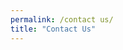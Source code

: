 ```yaml
---
permalink: /contact us/
title: "Contact Us"
---
```



<html lang="en-US">
<head>
    <meta charset="UTF-8">
    <meta name="viewport" content="width=device-width, initial-scale=1">
    <link rel="profile" href="https://gmpg.org/xfn/11">
    <title>Contact Us &#8211; Grasselli&#039;s Geomechanics Group</title>
<meta name='robots' content='max-image-preview:large' />
<link rel='dns-prefetch' href='//www.google.com' />
<link rel='dns-prefetch' href='//stats.wp.com' />
<link rel='dns-prefetch' href='//fonts.googleapis.com' />
<link rel='dns-prefetch' href='//i0.wp.com' />
<link rel="alternate" type="application/rss+xml" title="Grasselli&#039;s Geomechanics Group &raquo; Feed" href="https://geogroup.utoronto.ca/feed/" />
<link rel="alternate" type="application/rss+xml" title="Grasselli&#039;s Geomechanics Group &raquo; Comments Feed" href="https://geogroup.utoronto.ca/comments/feed/" />
<script type="text/javascript">
window._wpemojiSettings = {"baseUrl":"https:\/\/s.w.org\/images\/core\/emoji\/14.0.0\/72x72\/","ext":".png","svgUrl":"https:\/\/s.w.org\/images\/core\/emoji\/14.0.0\/svg\/","svgExt":".svg","source":{"concatemoji":"https:\/\/geogroup.utoronto.ca\/wp-includes\/js\/wp-emoji-release.min.js?ver=f81a5620b690f741ad6603034aa327ff"}};
/*! This file is auto-generated */
!function(e,a,t){var n,r,o,i=a.createElement("canvas"),p=i.getContext&&i.getContext("2d");function s(e,t){p.clearRect(0,0,i.width,i.height),p.fillText(e,0,0);e=i.toDataURL();return p.clearRect(0,0,i.width,i.height),p.fillText(t,0,0),e===i.toDataURL()}function c(e){var t=a.createElement("script");t.src=e,t.defer=t.type="text/javascript",a.getElementsByTagName("head")[0].appendChild(t)}for(o=Array("flag","emoji"),t.supports={everything:!0,everythingExceptFlag:!0},r=0;r<o.length;r++)t.supports[o[r]]=function(e){if(p&&p.fillText)switch(p.textBaseline="top",p.font="600 32px Arial",e){case"flag":return s("\ud83c\udff3\ufe0f\u200d\u26a7\ufe0f","\ud83c\udff3\ufe0f\u200b\u26a7\ufe0f")?!1:!s("\ud83c\uddfa\ud83c\uddf3","\ud83c\uddfa\u200b\ud83c\uddf3")&&!s("\ud83c\udff4\udb40\udc67\udb40\udc62\udb40\udc65\udb40\udc6e\udb40\udc67\udb40\udc7f","\ud83c\udff4\u200b\udb40\udc67\u200b\udb40\udc62\u200b\udb40\udc65\u200b\udb40\udc6e\u200b\udb40\udc67\u200b\udb40\udc7f");case"emoji":return!s("\ud83e\udef1\ud83c\udffb\u200d\ud83e\udef2\ud83c\udfff","\ud83e\udef1\ud83c\udffb\u200b\ud83e\udef2\ud83c\udfff")}return!1}(o[r]),t.supports.everything=t.supports.everything&&t.supports[o[r]],"flag"!==o[r]&&(t.supports.everythingExceptFlag=t.supports.everythingExceptFlag&&t.supports[o[r]]);t.supports.everythingExceptFlag=t.supports.everythingExceptFlag&&!t.supports.flag,t.DOMReady=!1,t.readyCallback=function(){t.DOMReady=!0},t.supports.everything||(n=function(){t.readyCallback()},a.addEventListener?(a.addEventListener("DOMContentLoaded",n,!1),e.addEventListener("load",n,!1)):(e.attachEvent("onload",n),a.attachEvent("onreadystatechange",function(){"complete"===a.readyState&&t.readyCallback()})),(e=t.source||{}).concatemoji?c(e.concatemoji):e.wpemoji&&e.twemoji&&(c(e.twemoji),c(e.wpemoji)))}(window,document,window._wpemojiSettings);
</script>
<style type="text/css">
img.wp-smiley,
img.emoji {
	display: inline !important;
	border: none !important;
	box-shadow: none !important;
	height: 1em !important;
	width: 1em !important;
	margin: 0 0.07em !important;
	vertical-align: -0.1em !important;
	background: none !important;
	padding: 0 !important;
}
</style>
	<link rel='stylesheet' id='sdm-styles-css' href='https://geogroup.utoronto.ca/wp-content/plugins/simple-download-monitor/css/sdm_wp_styles.css?ver=f81a5620b690f741ad6603034aa327ff' type='text/css' media='all' />
<link rel='stylesheet' id='premium-addons-css' href='https://geogroup.utoronto.ca/wp-content/plugins/premium-addons-for-elementor/assets/frontend/min-css/premium-addons.min.css?ver=4.9.57' type='text/css' media='all' />
<link rel='stylesheet' id='ua-plyry-css' href='https://geogroup.utoronto.ca/wp-content/plugins/media-player-addons-for-elementor/assets/css/plyr.css?ver=f81a5620b690f741ad6603034aa327ff' type='text/css' media='all' />
<link rel='stylesheet' id='ua-plyr-css-css' href='https://geogroup.utoronto.ca/wp-content/plugins/media-player-addons-for-elementor/assets/css/styler.css?ver=f81a5620b690f741ad6603034aa327ff' type='text/css' media='all' />
<link rel='stylesheet' id='wp-block-library-css' href='https://geogroup.utoronto.ca/wp-includes/css/dist/block-library/style.min.css?ver=f81a5620b690f741ad6603034aa327ff' type='text/css' media='all' />
<style id='wp-block-library-inline-css' type='text/css'>
.has-text-align-justify{text-align:justify;}
</style>
<style id='safe-svg-svg-icon-style-inline-css' type='text/css'>
.safe-svg-cover .safe-svg-inside{display:inline-block;max-width:100%}.safe-svg-cover svg{height:100%;max-height:100%;max-width:100%;width:100%}

</style>
<link rel='stylesheet' id='jetpack-videopress-video-block-view-css' href='https://geogroup.utoronto.ca/wp-content/plugins/jetpack/jetpack_vendor/automattic/jetpack-videopress/build/block-editor/blocks/video/view.css?minify=false&#038;ver=34ae973733627b74a14e' type='text/css' media='all' />
<link rel='stylesheet' id='mediaelement-css' href='https://geogroup.utoronto.ca/wp-includes/js/mediaelement/mediaelementplayer-legacy.min.css?ver=4.2.17' type='text/css' media='all' />
<link rel='stylesheet' id='wp-mediaelement-css' href='https://geogroup.utoronto.ca/wp-includes/js/mediaelement/wp-mediaelement.min.css?ver=f81a5620b690f741ad6603034aa327ff' type='text/css' media='all' />
<link rel='stylesheet' id='classic-theme-styles-css' href='https://geogroup.utoronto.ca/wp-includes/css/classic-themes.min.css?ver=f81a5620b690f741ad6603034aa327ff' type='text/css' media='all' />
<style id='global-styles-inline-css' type='text/css'>
body{--wp--preset--color--black: #000000;--wp--preset--color--cyan-bluish-gray: #abb8c3;--wp--preset--color--white: #ffffff;--wp--preset--color--pale-pink: #f78da7;--wp--preset--color--vivid-red: #cf2e2e;--wp--preset--color--luminous-vivid-orange: #ff6900;--wp--preset--color--luminous-vivid-amber: #fcb900;--wp--preset--color--light-green-cyan: #7bdcb5;--wp--preset--color--vivid-green-cyan: #00d084;--wp--preset--color--pale-cyan-blue: #8ed1fc;--wp--preset--color--vivid-cyan-blue: #0693e3;--wp--preset--color--vivid-purple: #9b51e0;--wp--preset--gradient--vivid-cyan-blue-to-vivid-purple: linear-gradient(135deg,rgba(6,147,227,1) 0%,rgb(155,81,224) 100%);--wp--preset--gradient--light-green-cyan-to-vivid-green-cyan: linear-gradient(135deg,rgb(122,220,180) 0%,rgb(0,208,130) 100%);--wp--preset--gradient--luminous-vivid-amber-to-luminous-vivid-orange: linear-gradient(135deg,rgba(252,185,0,1) 0%,rgba(255,105,0,1) 100%);--wp--preset--gradient--luminous-vivid-orange-to-vivid-red: linear-gradient(135deg,rgba(255,105,0,1) 0%,rgb(207,46,46) 100%);--wp--preset--gradient--very-light-gray-to-cyan-bluish-gray: linear-gradient(135deg,rgb(238,238,238) 0%,rgb(169,184,195) 100%);--wp--preset--gradient--cool-to-warm-spectrum: linear-gradient(135deg,rgb(74,234,220) 0%,rgb(151,120,209) 20%,rgb(207,42,186) 40%,rgb(238,44,130) 60%,rgb(251,105,98) 80%,rgb(254,248,76) 100%);--wp--preset--gradient--blush-light-purple: linear-gradient(135deg,rgb(255,206,236) 0%,rgb(152,150,240) 100%);--wp--preset--gradient--blush-bordeaux: linear-gradient(135deg,rgb(254,205,165) 0%,rgb(254,45,45) 50%,rgb(107,0,62) 100%);--wp--preset--gradient--luminous-dusk: linear-gradient(135deg,rgb(255,203,112) 0%,rgb(199,81,192) 50%,rgb(65,88,208) 100%);--wp--preset--gradient--pale-ocean: linear-gradient(135deg,rgb(255,245,203) 0%,rgb(182,227,212) 50%,rgb(51,167,181) 100%);--wp--preset--gradient--electric-grass: linear-gradient(135deg,rgb(202,248,128) 0%,rgb(113,206,126) 100%);--wp--preset--gradient--midnight: linear-gradient(135deg,rgb(2,3,129) 0%,rgb(40,116,252) 100%);--wp--preset--duotone--dark-grayscale: url('#wp-duotone-dark-grayscale');--wp--preset--duotone--grayscale: url('#wp-duotone-grayscale');--wp--preset--duotone--purple-yellow: url('#wp-duotone-purple-yellow');--wp--preset--duotone--blue-red: url('#wp-duotone-blue-red');--wp--preset--duotone--midnight: url('#wp-duotone-midnight');--wp--preset--duotone--magenta-yellow: url('#wp-duotone-magenta-yellow');--wp--preset--duotone--purple-green: url('#wp-duotone-purple-green');--wp--preset--duotone--blue-orange: url('#wp-duotone-blue-orange');--wp--preset--font-size--small: 13px;--wp--preset--font-size--medium: 20px;--wp--preset--font-size--large: 36px;--wp--preset--font-size--x-large: 42px;--wp--preset--spacing--20: 0.44rem;--wp--preset--spacing--30: 0.67rem;--wp--preset--spacing--40: 1rem;--wp--preset--spacing--50: 1.5rem;--wp--preset--spacing--60: 2.25rem;--wp--preset--spacing--70: 3.38rem;--wp--preset--spacing--80: 5.06rem;--wp--preset--shadow--natural: 6px 6px 9px rgba(0, 0, 0, 0.2);--wp--preset--shadow--deep: 12px 12px 50px rgba(0, 0, 0, 0.4);--wp--preset--shadow--sharp: 6px 6px 0px rgba(0, 0, 0, 0.2);--wp--preset--shadow--outlined: 6px 6px 0px -3px rgba(255, 255, 255, 1), 6px 6px rgba(0, 0, 0, 1);--wp--preset--shadow--crisp: 6px 6px 0px rgba(0, 0, 0, 1);}:where(.is-layout-flex){gap: 0.5em;}body .is-layout-flow > .alignleft{float: left;margin-inline-start: 0;margin-inline-end: 2em;}body .is-layout-flow > .alignright{float: right;margin-inline-start: 2em;margin-inline-end: 0;}body .is-layout-flow > .aligncenter{margin-left: auto !important;margin-right: auto !important;}body .is-layout-constrained > .alignleft{float: left;margin-inline-start: 0;margin-inline-end: 2em;}body .is-layout-constrained > .alignright{float: right;margin-inline-start: 2em;margin-inline-end: 0;}body .is-layout-constrained > .aligncenter{margin-left: auto !important;margin-right: auto !important;}body .is-layout-constrained > :where(:not(.alignleft):not(.alignright):not(.alignfull)){max-width: var(--wp--style--global--content-size);margin-left: auto !important;margin-right: auto !important;}body .is-layout-constrained > .alignwide{max-width: var(--wp--style--global--wide-size);}body .is-layout-flex{display: flex;}body .is-layout-flex{flex-wrap: wrap;align-items: center;}body .is-layout-flex > *{margin: 0;}:where(.wp-block-columns.is-layout-flex){gap: 2em;}.has-black-color{color: var(--wp--preset--color--black) !important;}.has-cyan-bluish-gray-color{color: var(--wp--preset--color--cyan-bluish-gray) !important;}.has-white-color{color: var(--wp--preset--color--white) !important;}.has-pale-pink-color{color: var(--wp--preset--color--pale-pink) !important;}.has-vivid-red-color{color: var(--wp--preset--color--vivid-red) !important;}.has-luminous-vivid-orange-color{color: var(--wp--preset--color--luminous-vivid-orange) !important;}.has-luminous-vivid-amber-color{color: var(--wp--preset--color--luminous-vivid-amber) !important;}.has-light-green-cyan-color{color: var(--wp--preset--color--light-green-cyan) !important;}.has-vivid-green-cyan-color{color: var(--wp--preset--color--vivid-green-cyan) !important;}.has-pale-cyan-blue-color{color: var(--wp--preset--color--pale-cyan-blue) !important;}.has-vivid-cyan-blue-color{color: var(--wp--preset--color--vivid-cyan-blue) !important;}.has-vivid-purple-color{color: var(--wp--preset--color--vivid-purple) !important;}.has-black-background-color{background-color: var(--wp--preset--color--black) !important;}.has-cyan-bluish-gray-background-color{background-color: var(--wp--preset--color--cyan-bluish-gray) !important;}.has-white-background-color{background-color: var(--wp--preset--color--white) !important;}.has-pale-pink-background-color{background-color: var(--wp--preset--color--pale-pink) !important;}.has-vivid-red-background-color{background-color: var(--wp--preset--color--vivid-red) !important;}.has-luminous-vivid-orange-background-color{background-color: var(--wp--preset--color--luminous-vivid-orange) !important;}.has-luminous-vivid-amber-background-color{background-color: var(--wp--preset--color--luminous-vivid-amber) !important;}.has-light-green-cyan-background-color{background-color: var(--wp--preset--color--light-green-cyan) !important;}.has-vivid-green-cyan-background-color{background-color: var(--wp--preset--color--vivid-green-cyan) !important;}.has-pale-cyan-blue-background-color{background-color: var(--wp--preset--color--pale-cyan-blue) !important;}.has-vivid-cyan-blue-background-color{background-color: var(--wp--preset--color--vivid-cyan-blue) !important;}.has-vivid-purple-background-color{background-color: var(--wp--preset--color--vivid-purple) !important;}.has-black-border-color{border-color: var(--wp--preset--color--black) !important;}.has-cyan-bluish-gray-border-color{border-color: var(--wp--preset--color--cyan-bluish-gray) !important;}.has-white-border-color{border-color: var(--wp--preset--color--white) !important;}.has-pale-pink-border-color{border-color: var(--wp--preset--color--pale-pink) !important;}.has-vivid-red-border-color{border-color: var(--wp--preset--color--vivid-red) !important;}.has-luminous-vivid-orange-border-color{border-color: var(--wp--preset--color--luminous-vivid-orange) !important;}.has-luminous-vivid-amber-border-color{border-color: var(--wp--preset--color--luminous-vivid-amber) !important;}.has-light-green-cyan-border-color{border-color: var(--wp--preset--color--light-green-cyan) !important;}.has-vivid-green-cyan-border-color{border-color: var(--wp--preset--color--vivid-green-cyan) !important;}.has-pale-cyan-blue-border-color{border-color: var(--wp--preset--color--pale-cyan-blue) !important;}.has-vivid-cyan-blue-border-color{border-color: var(--wp--preset--color--vivid-cyan-blue) !important;}.has-vivid-purple-border-color{border-color: var(--wp--preset--color--vivid-purple) !important;}.has-vivid-cyan-blue-to-vivid-purple-gradient-background{background: var(--wp--preset--gradient--vivid-cyan-blue-to-vivid-purple) !important;}.has-light-green-cyan-to-vivid-green-cyan-gradient-background{background: var(--wp--preset--gradient--light-green-cyan-to-vivid-green-cyan) !important;}.has-luminous-vivid-amber-to-luminous-vivid-orange-gradient-background{background: var(--wp--preset--gradient--luminous-vivid-amber-to-luminous-vivid-orange) !important;}.has-luminous-vivid-orange-to-vivid-red-gradient-background{background: var(--wp--preset--gradient--luminous-vivid-orange-to-vivid-red) !important;}.has-very-light-gray-to-cyan-bluish-gray-gradient-background{background: var(--wp--preset--gradient--very-light-gray-to-cyan-bluish-gray) !important;}.has-cool-to-warm-spectrum-gradient-background{background: var(--wp--preset--gradient--cool-to-warm-spectrum) !important;}.has-blush-light-purple-gradient-background{background: var(--wp--preset--gradient--blush-light-purple) !important;}.has-blush-bordeaux-gradient-background{background: var(--wp--preset--gradient--blush-bordeaux) !important;}.has-luminous-dusk-gradient-background{background: var(--wp--preset--gradient--luminous-dusk) !important;}.has-pale-ocean-gradient-background{background: var(--wp--preset--gradient--pale-ocean) !important;}.has-electric-grass-gradient-background{background: var(--wp--preset--gradient--electric-grass) !important;}.has-midnight-gradient-background{background: var(--wp--preset--gradient--midnight) !important;}.has-small-font-size{font-size: var(--wp--preset--font-size--small) !important;}.has-medium-font-size{font-size: var(--wp--preset--font-size--medium) !important;}.has-large-font-size{font-size: var(--wp--preset--font-size--large) !important;}.has-x-large-font-size{font-size: var(--wp--preset--font-size--x-large) !important;}
.wp-block-navigation a:where(:not(.wp-element-button)){color: inherit;}
:where(.wp-block-columns.is-layout-flex){gap: 2em;}
.wp-block-pullquote{font-size: 1.5em;line-height: 1.6;}
</style>
<link rel='stylesheet' id='eae-css-css' href='https://geogroup.utoronto.ca/wp-content/plugins/addon-elements-for-elementor-page-builder/assets/css/eae.min.css?ver=1.12.3' type='text/css' media='all' />
<link rel='stylesheet' id='font-awesome-4-shim-css' href='https://geogroup.utoronto.ca/wp-content/plugins/elementor/assets/lib/font-awesome/css/v4-shims.min.css?ver=1.0' type='text/css' media='all' />
<link rel='stylesheet' id='font-awesome-5-all-css' href='https://geogroup.utoronto.ca/wp-content/plugins/elementor/assets/lib/font-awesome/css/all.min.css?ver=4.9.57' type='text/css' media='all' />
<link rel='stylesheet' id='vegas-css-css' href='https://geogroup.utoronto.ca/wp-content/plugins/addon-elements-for-elementor-page-builder/assets/lib/vegas/vegas.min.css?ver=2.4.0' type='text/css' media='all' />
<link rel='stylesheet' id='hfe-style-css' href='https://geogroup.utoronto.ca/wp-content/plugins/header-footer-elementor/assets/css/header-footer-elementor.css?ver=1.6.14' type='text/css' media='all' />
<link rel='stylesheet' id='elementor-frontend-legacy-css' href='https://geogroup.utoronto.ca/wp-content/plugins/elementor/assets/css/frontend-legacy.min.css?ver=3.14.0' type='text/css' media='all' />
<link rel='stylesheet' id='elementor-frontend-css' href='https://geogroup.utoronto.ca/wp-content/plugins/elementor/assets/css/frontend.min.css?ver=3.14.0' type='text/css' media='all' />
<link rel='stylesheet' id='eael-general-css' href='https://geogroup.utoronto.ca/wp-content/plugins/essential-addons-for-elementor-lite/assets/front-end/css/view/general.min.css?ver=5.8.0' type='text/css' media='all' />
<link rel='stylesheet' id='eael-76-css' href='https://geogroup.utoronto.ca/wp-content/uploads/essential-addons-elementor/eael-76.css?ver=1588677786' type='text/css' media='all' />
<link rel='stylesheet' id='elementor-icons-css' href='https://geogroup.utoronto.ca/wp-content/plugins/elementor/assets/lib/eicons/css/elementor-icons.min.css?ver=5.20.0' type='text/css' media='all' />
<link rel='stylesheet' id='swiper-css' href='https://geogroup.utoronto.ca/wp-content/plugins/elementor/assets/lib/swiper/css/swiper.min.css?ver=5.3.6' type='text/css' media='all' />
<link rel='stylesheet' id='elementor-post-15-css' href='https://geogroup.utoronto.ca/wp-content/uploads/elementor/css/post-15.css?ver=1674190487' type='text/css' media='all' />
<link rel='stylesheet' id='jet-sticky-frontend-css' href='https://geogroup.utoronto.ca/wp-content/plugins/jetsticky-for-elementor/assets/css/jet-sticky-frontend.css?ver=1.0.3' type='text/css' media='all' />
<link rel='stylesheet' id='elementor-global-css' href='https://geogroup.utoronto.ca/wp-content/uploads/elementor/css/global.css?ver=1674190488' type='text/css' media='all' />
<link rel='stylesheet' id='elementor-post-76-css' href='https://geogroup.utoronto.ca/wp-content/uploads/elementor/css/post-76.css?ver=1674208800' type='text/css' media='all' />
<link rel='stylesheet' id='fluentform-elementor-widget-css' href='https://geogroup.utoronto.ca/wp-content/plugins/fluentform/assets/css/fluent-forms-elementor-widget.css?ver=5.0.0' type='text/css' media='all' />
<link rel='stylesheet' id='hfe-widgets-style-css' href='https://geogroup.utoronto.ca/wp-content/plugins/header-footer-elementor/inc/widgets-css/frontend.css?ver=1.6.14' type='text/css' media='all' />
<link rel='stylesheet' id='elementor-post-125-css' href='https://geogroup.utoronto.ca/wp-content/uploads/elementor/css/post-125.css?ver=1675736009' type='text/css' media='all' />
<link rel='stylesheet' id='htbbootstrap-css' href='https://geogroup.utoronto.ca/wp-content/plugins/ht-mega-for-elementor/assets/css/htbbootstrap.css?ver=2.2.0' type='text/css' media='all' />
<link rel='stylesheet' id='font-awesome-css' href='https://geogroup.utoronto.ca/wp-content/plugins/elementor/assets/lib/font-awesome/css/font-awesome.min.css?ver=4.7.0' type='text/css' media='all' />
<link rel='stylesheet' id='htmega-animation-css' href='https://geogroup.utoronto.ca/wp-content/plugins/ht-mega-for-elementor/assets/css/animation.css?ver=2.2.0' type='text/css' media='all' />
<link rel='stylesheet' id='htmega-keyframes-css' href='https://geogroup.utoronto.ca/wp-content/plugins/ht-mega-for-elementor/assets/css/htmega-keyframes.css?ver=2.2.0' type='text/css' media='all' />
<link rel='stylesheet' id='widget-for-eventbrite-api-css' href='https://geogroup.utoronto.ca/wp-content/plugins/widget-for-eventbrite-api/frontend/css/frontend.css?ver=5.2.3' type='text/css' media='all' />
<link rel='stylesheet' id='sciencexlite-fonts-css' href='https://fonts.googleapis.com/css?family=Mina%3A400%2C700%7CSlabo+27px%3A400&#038;subset=latin%2Clatin-ext' type='text/css' media='all' />
<link rel='stylesheet' id='bootstrap-css' href='https://geogroup.utoronto.ca/wp-content/themes/science-lite-CHILD2-TEST/assets/css/bootstrap.min.css?ver=3.3.2' type='text/css' media='all' />
<link rel='stylesheet' id='ionicons-min-css' href='https://geogroup.utoronto.ca/wp-content/themes/science-lite-CHILD2-TEST/assets/css/ionicons.min.css?ver=2.0.0' type='text/css' media='all' />
<link rel='stylesheet' id='animate-min-css' href='https://geogroup.utoronto.ca/wp-content/themes/science-lite-CHILD2-TEST/assets/css/animate.min.css?ver=1.0.0' type='text/css' media='all' />
<link rel='stylesheet' id='bootstrap-dropdownhover-min-css' href='https://geogroup.utoronto.ca/wp-content/themes/science-lite-CHILD2-TEST/assets/css/bootstrap-dropdownhover.min.css?ver=1.0.0' type='text/css' media='all' />
<link rel='stylesheet' id='sciencexlite-main-css' href='https://geogroup.utoronto.ca/wp-content/themes/science-lite-CHILD2-TEST/assets/css/main.css?ver=1.0.2' type='text/css' media='all' />
<link rel='stylesheet' id='sciencexlite-style-css' href='https://geogroup.utoronto.ca/wp-content/themes/science-lite-CHILD2-TEST/style.css?ver=1.0.7' type='text/css' media='all' />
<style id='sciencexlite-style-inline-css' type='text/css'>
.logo img{ width:253px }.logo img{ height:75px }.sabbi-site-head h1.sciencex-logo, .sabbi-site-head h1.sciencex-logo a { color:#f18521 }.sabbi-site-head h3.site-description { display: none; }
.byline, .comments-link { clip: rect(1px, 1px, 1px, 1px); height: 1px; position: absolute; overflow: hidden; width: 1px; }
</style>
<link rel='stylesheet' id='google-fonts-1-css' href='https://fonts.googleapis.com/css?family=Mina%3A100%2C100italic%2C200%2C200italic%2C300%2C300italic%2C400%2C400italic%2C500%2C500italic%2C600%2C600italic%2C700%2C700italic%2C800%2C800italic%2C900%2C900italic&#038;display=auto&#038;ver=f81a5620b690f741ad6603034aa327ff' type='text/css' media='all' />
<link rel='stylesheet' id='elementor-icons-shared-0-css' href='https://geogroup.utoronto.ca/wp-content/plugins/elementor/assets/lib/font-awesome/css/fontawesome.min.css?ver=5.15.3' type='text/css' media='all' />
<link rel='stylesheet' id='elementor-icons-fa-brands-css' href='https://geogroup.utoronto.ca/wp-content/plugins/elementor/assets/lib/font-awesome/css/brands.min.css?ver=5.15.3' type='text/css' media='all' />
<link rel='stylesheet' id='elementor-icons-fa-solid-css' href='https://geogroup.utoronto.ca/wp-content/plugins/elementor/assets/lib/font-awesome/css/solid.min.css?ver=5.15.3' type='text/css' media='all' />
<link rel='stylesheet' id='elementor-icons-fa-regular-css' href='https://geogroup.utoronto.ca/wp-content/plugins/elementor/assets/lib/font-awesome/css/regular.min.css?ver=5.15.3' type='text/css' media='all' />
<link rel='stylesheet' id='jetpack_css-css' href='https://geogroup.utoronto.ca/wp-content/plugins/jetpack/css/jetpack.css?ver=12.2.1' type='text/css' media='all' />
<link rel='stylesheet' id='zotpress.shortcode.min.css-css' href='https://geogroup.utoronto.ca/wp-content/plugins/zotpress/css/zotpress.shortcode.min.css?ver=f81a5620b690f741ad6603034aa327ff' type='text/css' media='all' />
<link rel="preconnect" href="https://fonts.gstatic.com/" crossorigin><!--n2css--><script type='text/javascript' src='https://geogroup.utoronto.ca/wp-includes/js/jquery/jquery.min.js?ver=3.6.4' id='jquery-core-js'></script>
<script type='text/javascript' src='https://geogroup.utoronto.ca/wp-includes/js/jquery/jquery-migrate.min.js?ver=3.4.0' id='jquery-migrate-js'></script>
<script type='text/javascript' id='sdm-scripts-js-extra'>
/* <![CDATA[ */
var sdm_ajax_script = {"ajaxurl":"https:\/\/geogroup.utoronto.ca\/wp-admin\/admin-ajax.php"};
/* ]]> */
</script>
<script type='text/javascript' src='https://geogroup.utoronto.ca/wp-content/plugins/simple-download-monitor/js/sdm_wp_scripts.js?ver=f81a5620b690f741ad6603034aa327ff' id='sdm-scripts-js'></script>
<script type='text/javascript' id='sdm-recaptcha-scripts-js-js-extra'>
/* <![CDATA[ */
var sdm_recaptcha_opt = {"site_key":"6LfkPekUAAAAAIx12y2BG2XaIABcR4cF48n8XZ5n"};
/* ]]> */
</script>
<script type='text/javascript' src='https://geogroup.utoronto.ca/wp-content/plugins/simple-download-monitor/js/sdm_g_recaptcha.js?ver=1' id='sdm-recaptcha-scripts-js-js'></script>
<script type='text/javascript' src='//www.google.com/recaptcha/api.js?hl=en_US&#038;onload=sdm_reCaptcha&#038;render=explicit&#038;ver=f81a5620b690f741ad6603034aa327ff' id='sdm-recaptcha-scripts-lib-js'></script>
<script type='text/javascript' src='https://geogroup.utoronto.ca/wp-content/plugins/widget-for-eventbrite-api/frontend/js/frontend.js?ver=5.2.3' id='widget-for-eventbrite-api-js'></script>
<link rel="https://api.w.org/" href="https://geogroup.utoronto.ca/wp-json/" /><link rel="alternate" type="application/json" href="https://geogroup.utoronto.ca/wp-json/wp/v2/pages/76" /><link rel="EditURI" type="application/rsd+xml" title="RSD" href="https://geogroup.utoronto.ca/xmlrpc.php?rsd" />
<link rel="wlwmanifest" type="application/wlwmanifest+xml" href="https://geogroup.utoronto.ca/wp-includes/wlwmanifest.xml" />

<link rel="canonical" href="https://geogroup.utoronto.ca/contact-us/" />
<link rel='shortlink' href='https://geogroup.utoronto.ca/?p=76' />
<link rel="alternate" type="application/json+oembed" href="https://geogroup.utoronto.ca/wp-json/oembed/1.0/embed?url=https%3A%2F%2Fgeogroup.utoronto.ca%2Fcontact-us%2F" />
<link rel="alternate" type="text/xml+oembed" href="https://geogroup.utoronto.ca/wp-json/oembed/1.0/embed?url=https%3A%2F%2Fgeogroup.utoronto.ca%2Fcontact-us%2F&#038;format=xml" />
	<style>img#wpstats{display:none}</style>
		<meta name="generator" content="Elementor 3.14.0; features: a11y_improvements, additional_custom_breakpoints; settings: css_print_method-external, google_font-enabled, font_display-auto">
<link rel="icon" href="https://i0.wp.com/geogroup.utoronto.ca/wp-content/uploads/cropped-GG_Logo_1024x1024.png?fit=32%2C32&#038;ssl=1" sizes="32x32" />
<link rel="icon" href="https://i0.wp.com/geogroup.utoronto.ca/wp-content/uploads/cropped-GG_Logo_1024x1024.png?fit=192%2C192&#038;ssl=1" sizes="192x192" />
<link rel="apple-touch-icon" href="https://i0.wp.com/geogroup.utoronto.ca/wp-content/uploads/cropped-GG_Logo_1024x1024.png?fit=180%2C180&#038;ssl=1" />
<meta name="msapplication-TileImage" content="https://i0.wp.com/geogroup.utoronto.ca/wp-content/uploads/cropped-GG_Logo_1024x1024.png?fit=270%2C270&#038;ssl=1" />
		<style type="text/css" id="wp-custom-css">
			.htmega-newsticker-style-7 {
    border: 1px solid #ffffff00;
    overflow: hidden;
}		</style>
		<style id="wpforms-css-vars-root">
				:root {
					--wpforms-field-border-radius: 3px;
--wpforms-field-background-color: #ffffff;
--wpforms-field-border-color: rgba( 0, 0, 0, 0.25 );
--wpforms-field-text-color: rgba( 0, 0, 0, 0.7 );
--wpforms-label-color: rgba( 0, 0, 0, 0.85 );
--wpforms-label-sublabel-color: rgba( 0, 0, 0, 0.55 );
--wpforms-label-error-color: #d63637;
--wpforms-button-border-radius: 3px;
--wpforms-button-background-color: #066aab;
--wpforms-button-text-color: #ffffff;
--wpforms-field-size-input-height: 43px;
--wpforms-field-size-input-spacing: 15px;
--wpforms-field-size-font-size: 16px;
--wpforms-field-size-line-height: 19px;
--wpforms-field-size-padding-h: 14px;
--wpforms-field-size-checkbox-size: 16px;
--wpforms-field-size-sublabel-spacing: 5px;
--wpforms-field-size-icon-size: 1;
--wpforms-label-size-font-size: 16px;
--wpforms-label-size-line-height: 19px;
--wpforms-label-size-sublabel-font-size: 14px;
--wpforms-label-size-sublabel-line-height: 17px;
--wpforms-button-size-font-size: 17px;
--wpforms-button-size-height: 41px;
--wpforms-button-size-padding-h: 15px;
--wpforms-button-size-margin-top: 10px;

				}
			</style></head>

<body data-rsssl=1 class="page-template-default page page-id-76 wp-custom-logo ehf-footer ehf-template-science-lite-CHILD2-TEST ehf-stylesheet-science-lite-CHILD2-TEST author-hidden comment-hidden elementor-default elementor-kit-15 elementor-page elementor-page-76">

<svg xmlns="http://www.w3.org/2000/svg" viewBox="0 0 0 0" width="0" height="0" focusable="false" role="none" style="visibility: hidden; position: absolute; left: -9999px; overflow: hidden;" ><defs><filter id="wp-duotone-dark-grayscale"><feColorMatrix color-interpolation-filters="sRGB" type="matrix" values=" .299 .587 .114 0 0 .299 .587 .114 0 0 .299 .587 .114 0 0 .299 .587 .114 0 0 " /><feComponentTransfer color-interpolation-filters="sRGB" ><feFuncR type="table" tableValues="0 0.49803921568627" /><feFuncG type="table" tableValues="0 0.49803921568627" /><feFuncB type="table" tableValues="0 0.49803921568627" /><feFuncA type="table" tableValues="1 1" /></feComponentTransfer><feComposite in2="SourceGraphic" operator="in" /></filter></defs></svg><svg xmlns="http://www.w3.org/2000/svg" viewBox="0 0 0 0" width="0" height="0" focusable="false" role="none" style="visibility: hidden; position: absolute; left: -9999px; overflow: hidden;" ><defs><filter id="wp-duotone-grayscale"><feColorMatrix color-interpolation-filters="sRGB" type="matrix" values=" .299 .587 .114 0 0 .299 .587 .114 0 0 .299 .587 .114 0 0 .299 .587 .114 0 0 " /><feComponentTransfer color-interpolation-filters="sRGB" ><feFuncR type="table" tableValues="0 1" /><feFuncG type="table" tableValues="0 1" /><feFuncB type="table" tableValues="0 1" /><feFuncA type="table" tableValues="1 1" /></feComponentTransfer><feComposite in2="SourceGraphic" operator="in" /></filter></defs></svg><svg xmlns="http://www.w3.org/2000/svg" viewBox="0 0 0 0" width="0" height="0" focusable="false" role="none" style="visibility: hidden; position: absolute; left: -9999px; overflow: hidden;" ><defs><filter id="wp-duotone-purple-yellow"><feColorMatrix color-interpolation-filters="sRGB" type="matrix" values=" .299 .587 .114 0 0 .299 .587 .114 0 0 .299 .587 .114 0 0 .299 .587 .114 0 0 " /><feComponentTransfer color-interpolation-filters="sRGB" ><feFuncR type="table" tableValues="0.54901960784314 0.98823529411765" /><feFuncG type="table" tableValues="0 1" /><feFuncB type="table" tableValues="0.71764705882353 0.25490196078431" /><feFuncA type="table" tableValues="1 1" /></feComponentTransfer><feComposite in2="SourceGraphic" operator="in" /></filter></defs></svg><svg xmlns="http://www.w3.org/2000/svg" viewBox="0 0 0 0" width="0" height="0" focusable="false" role="none" style="visibility: hidden; position: absolute; left: -9999px; overflow: hidden;" ><defs><filter id="wp-duotone-blue-red"><feColorMatrix color-interpolation-filters="sRGB" type="matrix" values=" .299 .587 .114 0 0 .299 .587 .114 0 0 .299 .587 .114 0 0 .299 .587 .114 0 0 " /><feComponentTransfer color-interpolation-filters="sRGB" ><feFuncR type="table" tableValues="0 1" /><feFuncG type="table" tableValues="0 0.27843137254902" /><feFuncB type="table" tableValues="0.5921568627451 0.27843137254902" /><feFuncA type="table" tableValues="1 1" /></feComponentTransfer><feComposite in2="SourceGraphic" operator="in" /></filter></defs></svg><svg xmlns="http://www.w3.org/2000/svg" viewBox="0 0 0 0" width="0" height="0" focusable="false" role="none" style="visibility: hidden; position: absolute; left: -9999px; overflow: hidden;" ><defs><filter id="wp-duotone-midnight"><feColorMatrix color-interpolation-filters="sRGB" type="matrix" values=" .299 .587 .114 0 0 .299 .587 .114 0 0 .299 .587 .114 0 0 .299 .587 .114 0 0 " /><feComponentTransfer color-interpolation-filters="sRGB" ><feFuncR type="table" tableValues="0 0" /><feFuncG type="table" tableValues="0 0.64705882352941" /><feFuncB type="table" tableValues="0 1" /><feFuncA type="table" tableValues="1 1" /></feComponentTransfer><feComposite in2="SourceGraphic" operator="in" /></filter></defs></svg><svg xmlns="http://www.w3.org/2000/svg" viewBox="0 0 0 0" width="0" height="0" focusable="false" role="none" style="visibility: hidden; position: absolute; left: -9999px; overflow: hidden;" ><defs><filter id="wp-duotone-magenta-yellow"><feColorMatrix color-interpolation-filters="sRGB" type="matrix" values=" .299 .587 .114 0 0 .299 .587 .114 0 0 .299 .587 .114 0 0 .299 .587 .114 0 0 " /><feComponentTransfer color-interpolation-filters="sRGB" ><feFuncR type="table" tableValues="0.78039215686275 1" /><feFuncG type="table" tableValues="0 0.94901960784314" /><feFuncB type="table" tableValues="0.35294117647059 0.47058823529412" /><feFuncA type="table" tableValues="1 1" /></feComponentTransfer><feComposite in2="SourceGraphic" operator="in" /></filter></defs></svg><svg xmlns="http://www.w3.org/2000/svg" viewBox="0 0 0 0" width="0" height="0" focusable="false" role="none" style="visibility: hidden; position: absolute; left: -9999px; overflow: hidden;" ><defs><filter id="wp-duotone-purple-green"><feColorMatrix color-interpolation-filters="sRGB" type="matrix" values=" .299 .587 .114 0 0 .299 .587 .114 0 0 .299 .587 .114 0 0 .299 .587 .114 0 0 " /><feComponentTransfer color-interpolation-filters="sRGB" ><feFuncR type="table" tableValues="0.65098039215686 0.40392156862745" /><feFuncG type="table" tableValues="0 1" /><feFuncB type="table" tableValues="0.44705882352941 0.4" /><feFuncA type="table" tableValues="1 1" /></feComponentTransfer><feComposite in2="SourceGraphic" operator="in" /></filter></defs></svg><svg xmlns="http://www.w3.org/2000/svg" viewBox="0 0 0 0" width="0" height="0" focusable="false" role="none" style="visibility: hidden; position: absolute; left: -9999px; overflow: hidden;" ><defs><filter id="wp-duotone-blue-orange"><feColorMatrix color-interpolation-filters="sRGB" type="matrix" values=" .299 .587 .114 0 0 .299 .587 .114 0 0 .299 .587 .114 0 0 .299 .587 .114 0 0 " /><feComponentTransfer color-interpolation-filters="sRGB" ><feFuncR type="table" tableValues="0.098039215686275 1" /><feFuncG type="table" tableValues="0 0.66274509803922" /><feFuncB type="table" tableValues="0.84705882352941 0.41960784313725" /><feFuncA type="table" tableValues="1 1" /></feComponentTransfer><feComposite in2="SourceGraphic" operator="in" /></filter></defs></svg>
<!-- start preloader -->
<!-- / end preloader -->

<!-- delete header and nav  修改  -->


    
	<div class="sciencexlite-content-area">
		<div class="container">
			<div class="row">
			    <div class="col-md-12">
					
<article id="post-76" class="post-76 page type-page status-publish hentry">

	<div class="entry-content">
				<div data-elementor-type="wp-page" data-elementor-id="76" class="elementor elementor-76">
						<div class="elementor-inner">
				<div class="elementor-section-wrap">
									<section class="has_eae_slider elementor-section elementor-top-section elementor-element elementor-element-c93a613 elementor-section-boxed elementor-section-height-default elementor-section-height-default" data-id="c93a613" data-element_type="section">
						<div class="elementor-container elementor-column-gap-default">
							<div class="elementor-row">
					<div class="has_eae_slider elementor-column elementor-col-50 elementor-top-column elementor-element elementor-element-00e7d13" data-id="00e7d13" data-element_type="column">
			<div class="elementor-column-wrap elementor-element-populated">
							<div class="elementor-widget-wrap">
						<div class="elementor-element elementor-element-9fcd4ca elementor-widget elementor-widget-google_maps" data-id="9fcd4ca" data-element_type="widget" data-widget_type="google_maps.default">
				<div class="elementor-widget-container">
					<div class="elementor-custom-embed">
			<iframe loading="lazy"
					src="https://maps.google.com/maps?q=Galbraith%20Building&#038;t=m&#038;z=15&#038;output=embed&#038;iwloc=near"
					title="Galbraith Building"
					aria-label="Galbraith Building"
			></iframe>
		</div>
				</div>
				</div>
						</div>
					</div>
		</div>
				<div class="has_eae_slider elementor-column elementor-col-50 elementor-top-column elementor-element elementor-element-c50850b" data-id="c50850b" data-element_type="column">
			<div class="elementor-column-wrap elementor-element-populated">
							<div class="elementor-widget-wrap">
						<div class="elementor-element elementor-element-d902b75 elementor-widget elementor-widget-text-editor" data-id="d902b75" data-element_type="widget" data-widget_type="text-editor.default">
				<div class="elementor-widget-container">
								<div class="elementor-text-editor elementor-clearfix">
				<h4>University of Toronto (St. George Campus)<br />Department of Civil &amp; Mineral Engineering</h4><p><b>Dr Lei Sun<br />Galbraith Building<br />35 St. George Street<br />Toronto, ON<br />M5S 1A4</b></p><p><b>Email: </b><a style="font-weight: bold;" href="mailto:leo.sun@mail.utoronto.ca">leo.sun@mail.utoronto.ca</a><br /><span style="font-weight: bold; font-size: 1.156rem;">Phone: </span><a style="font-weight: bold;<br /></span><span style="font-size: 1.156rem;"><b>Office: GB313F</b></span></p>					</div>
						</div>
				</div>
				<div class="elementor-element elementor-element-bbb1571 elementor-widget elementor-widget-spacer" data-id="bbb1571" data-element_type="widget" data-widget_type="spacer.default">
				<div class="elementor-widget-container">
					<div class="elementor-spacer">
			<div class="elementor-spacer-inner"></div>
		</div>
				</div>
				</div>
				<div class="elementor-element elementor-element-b591300 elementor-shape-rounded elementor-grid-0 e-grid-align-center elementor-widget elementor-widget-social-icons" data-id="b591300" data-element_type="widget" data-widget_type="social-icons.default">
				<div class="elementor-widget-container">
					<div class="elementor-social-icons-wrapper elementor-grid">
							<span class="elementor-grid-item">
					<a class="elementor-icon elementor-social-icon elementor-social-icon-facebook elementor-animation-push elementor-repeater-item-098e28d" href="https://www.facebook.com/sun.lei.9678/" target="_blank">
						<span class="elementor-screen-only">Facebook</span>
						<i class="fab fa-facebook"></i>					</a>
				</span>

<!--
							<span class="elementor-grid-item">
					<a class="elementor-icon elementor-social-icon elementor-social-icon-twitter elementor-animation-push elementor-repeater-item-5ffdee0" href="https://twitter.com/GrasselliGeomec" target="_blank">
						<span class="elementor-screen-only">Twitter</span>
						<i class="fab fa-twitter"></i>					</a>
				</span>
-->

<!--
							<span class="elementor-grid-item">
					<a class="elementor-icon elementor-social-icon elementor-social-icon-youtube elementor-animation-push elementor-repeater-item-2cc4cb2" href="https://www.youtube.com/channel/UCnJn3qlalSb7muYDhjNBGIA/" target="_blank">
						<span class="elementor-screen-only">Youtube</span>
						<i class="fab fa-youtube"></i>					</a>
				</span>
-->

							<span class="elementor-grid-item">
					<a class="elementor-icon elementor-social-icon elementor-social-icon-linkedin elementor-animation-push elementor-repeater-item-102e364" href="https://www.linkedin.com/in/lei-sun-1a0525247/" target="_blank">
						<span class="elementor-screen-only">Linkedin</span>
						<i class="fab fa-linkedin"></i>					</a>
				</span>
					</div>
				</div>
				</div>
						</div>
					</div>
		</div>
								</div>
					</div>
		</section>
				<section class="has_eae_slider elementor-section elementor-top-section elementor-element elementor-element-1b017e2 elementor-section-boxed elementor-section-height-default elementor-section-height-default" data-id="1b017e2" data-element_type="section">
						<div class="elementor-container elementor-column-gap-default">
							<div class="elementor-row">
					<div class="has_eae_slider elementor-column elementor-col-100 elementor-top-column elementor-element elementor-element-1ede975" data-id="1ede975" data-element_type="column">
			<div class="elementor-column-wrap elementor-element-populated">
							<div class="elementor-widget-wrap">
						<div class="elementor-element elementor-element-fbbf060 elementor-widget elementor-widget-spacer" data-id="fbbf060" data-element_type="widget" data-widget_type="spacer.default">
				<div class="elementor-widget-container">
					<div class="elementor-spacer">
			<div class="elementor-spacer-inner"></div>
		</div>
				</div>
				</div>
				<div class="elementor-element elementor-element-c680ece elementor-widget elementor-widget-heading" data-id="c680ece" data-element_type="widget" data-widget_type="heading.default">
				<div class="elementor-widget-container">
			<h1 class="elementor-heading-title elementor-size-default">Contact Us</h1>		</div>
				</div>
				<div class="elementor-element elementor-element-24139e3 eael-fluentform-form-button-left eael-fluentform-form-button-custom elementor-widget elementor-widget-eael-fluentform" data-id="24139e3" data-element_type="widget" data-widget_type="eael-fluentform.default">
				<div class="elementor-widget-container">
			        <div class="eael-contact-form eael-fluent-form-wrapper clearfix eael-contact-form-align-default">

            
            <div class='fluentform fluentform_wrapper_2'><form data-form_id="2" id="fluentform_2" class="frm-fluent-form fluent_form_2 ff-el-form-top ff_form_instance_2_1 ff-form-loading" data-form_instance="ff_form_instance_2_1" method="POST" ><fieldset style="border: none!important;margin: 0!important;padding: 0!important;background-color: transparent!important;
                                 box-shadow: none!important;outline: none!important; min-inline-size: auto;">
                    <legend class="ff_screen_reader_title" style="display: block; margin: 0!important;padding: 0!important;height: 0!important;text-indent: -999999px;width: 0!important;">Contact Form</legend><p style="display: none !important;"><label>&#916;<textarea name="ak_hp_textarea" cols="45" rows="8" maxlength="100"></textarea></label><input type="hidden" id="ak_js_1" name="ak_js" value="201"/><script>document.getElementById( "ak_js_1" ).setAttribute( "value", ( new Date() ).getTime() );</script></p><input type='hidden' name='__fluent_form_embded_post_id' value='76' /><input type="hidden" id="_fluentform_2_fluentformnonce" name="_fluentform_2_fluentformnonce" value="11efa6400a" /><input type="hidden" name="_wp_http_referer" value="/contact-us/" /><div data-type="name-element" data-name="names" class=" ff-field_container ff-name-field-wrapper" ><div class='ff-t-container'><div class='ff-t-cell '><div class='ff-el-group'><div class="ff-el-input--label ff-el-is-required asterisk-left"><label for='ff_2_1_names_first_name_' aria-label="First Name">First Name</label> </div><div class='ff-el-input--content'><input type="text" name="names[first_name]" id="ff_2_1_names_first_name_" class="ff-el-form-control" placeholder="First Name" aria-invalid="false" aria-required=false></div></div></div><div class='ff-t-cell '><div class='ff-el-group'><div class="ff-el-input--label ff-el-is-required asterisk-left"><label for='ff_2_1_names_last_name_' aria-label="Last Name">Last Name</label> </div><div class='ff-el-input--content'><input type="text" name="names[last_name]" id="ff_2_1_names_last_name_" class="ff-el-form-control" placeholder="Last Name" aria-invalid="false" aria-required=false></div></div></div></div></div><div class='ff-el-group'><div class="ff-el-input--label ff-el-is-required asterisk-left"><label for='ff_2_1_email' aria-label="Email">Email</label> </div><div class='ff-el-input--content'><input type="email" name="email" id="ff_2_1_email" class="ff-el-form-control" placeholder="Email Address" data-name="email"  aria-invalid="false" aria-required=true></div></div><div class='ff-el-group'><div class="ff-el-input--label ff-el-is-required asterisk-left"><label for='ff_2_1_subject' aria-label="Subject">Subject</label> </div><div class='ff-el-input--content'><input type="text" name="subject" class="ff-el-form-control" placeholder="Subject" data-name="subject" id="ff_2_1_subject"  aria-invalid="false" aria-required=true></div></div><div class='ff-el-group'><div class="ff-el-input--label ff-el-is-required asterisk-left"><label for='ff_2_1_message' aria-label="Your Message">Your Message</label> </div><div class='ff-el-input--content'><textarea aria-invalid="false" aria-required=true name="message" id="ff_2_1_message" class="ff-el-form-control" placeholder="Your Message" rows="4" cols="2" data-name="message" ></textarea></div></div><div class='ff-el-group ' ><div class='ff-el-input--content'><div data-fluent_id='2' name='g-recaptcha-response'><div
		data-sitekey='6LfkPekUAAAAAIx12y2BG2XaIABcR4cF48n8XZ5n'
		id='fluentform-recaptcha-2'
		class='ff-el-recaptcha g-recaptcha'
		data-callback='fluentFormrecaptchaSuccessCallback'></div></div></div></div><div class='ff-el-group    ff-el-input--content'><div class='ff-el-form-check ff-el-tc'><label aria-label='terms & conditions' class='ff-el-form-check-label ff_tc_label' for=terms-n-condition_d855e4f4c5d39bb650406e8188485ac6><span class='ff_tc_checkbox'><input type="checkbox" name="terms-n-condition" class="ff-el-form-check-input" data-name="terms-n-condition" id="terms-n-condition_d855e4f4c5d39bb650406e8188485ac6"  value='on' aria-invalid='false' aria-required=true></span> <div class='ff_t_c'><p>I have read and agree to the <a href="https://geogroup.utoronto.ca/privacy-policy/" target="_blank" rel="noopener">Privacy Policy</a>.</p></div></label></div></div><div class='ff-el-group ff-text-left ff_submit_btn_wrapper'><button type="submit" class="ff-btn ff-btn-submit ff-btn-md ff_btn_style wpf_has_custom_css" >Submit Form</button></div></fieldset></form><div id='fluentform_2_errors' class='ff-errors-in-stack ff_form_instance_2_1 ff-form-loading_errors ff_form_instance_2_1_errors'></div></div>        <script type="text/javascript">
            window.fluent_form_ff_form_instance_2_1 = {"id":"2","settings":{"layout":{"labelPlacement":"top","helpMessagePlacement":"with_label","errorMessagePlacement":"inline","asteriskPlacement":"asterisk-left"},"id":"39","restrictions":{"denyEmptySubmission":{"enabled":false}}},"form_instance":"ff_form_instance_2_1","form_id_selector":"fluentform_2","rules":{"names[first_name]":{"required":{"value":true,"message":"This field is required"}},"names[middle_name]":{"required":{"value":false,"message":"This field is required"}},"names[last_name]":{"required":{"value":true,"message":"This field is required"}},"email":{"required":{"value":true,"message":"This field is required"},"email":{"value":true,"message":"This field must contain a valid email"}},"subject":{"required":{"value":true,"message":"This field is required"}},"message":{"required":{"value":true,"message":"This field is required"}},"recaptcha":[],"terms-n-condition":{"required":{"value":true,"message":"This field is required"}}}};
                    </script>
                </div>

        		</div>
				</div>
						</div>
					</div>
		</div>
								</div>
					</div>
		</section>
									</div>
			</div>
					</div>
			</div><!-- .entry-content -->

</article><!-- #post-76 -->
				</div>
			</div>
        </div>
	</div>

<!-- delete footer 修改 -->

</div><!-- #page -->

<style>form.fluent_form_2 .wpf_has_custom_css.ff-btn-submit { background-color:rgba(0, 0, 0, 1);border-color:rgba(255, 255, 255, 1);color:#ffffff; }form.fluent_form_2 .wpf_has_custom_css.ff-btn-submit:hover { background-color:rgba(241, 133, 33, 1);border-color:rgba(255, 255, 255, 1);color:#FFFFFF; } </style><link rel='stylesheet' id='fluent-form-styles-css' href='https://geogroup.utoronto.ca/wp-content/plugins/fluentform/assets/css/fluent-forms-public.css?ver=5.0.0' type='text/css' media='all' />
<link rel='stylesheet' id='fluentform-public-default-css' href='https://geogroup.utoronto.ca/wp-content/plugins/fluentform/assets/css/fluentform-public-default.css?ver=5.0.0' type='text/css' media='all' />
<link rel='stylesheet' id='e-animations-css' href='https://geogroup.utoronto.ca/wp-content/plugins/elementor/assets/lib/animations/animations.min.css?ver=3.14.0' type='text/css' media='all' />
<script type='text/javascript' src='https://geogroup.utoronto.ca/wp-content/plugins/jetpack/jetpack_vendor/automattic/jetpack-image-cdn/dist/image-cdn.js?minify=false&#038;ver=132249e245926ae3e188' id='jetpack-photon-js'></script>
<script type='text/javascript' id='eae-main-js-extra'>
/* <![CDATA[ */
var eae = {"ajaxurl":"https:\/\/geogroup.utoronto.ca\/wp-admin\/admin-ajax.php","current_url":"aHR0cHM6Ly9nZW9ncm91cC51dG9yb250by5jYS9jb250YWN0LXVzLw==","breakpoints":{"xs":0,"sm":480,"md":768,"lg":1025,"xl":1440,"xxl":1600}};
var eae_editor = {"plugin_url":"https:\/\/geogroup.utoronto.ca\/wp-content\/plugins\/addon-elements-for-elementor-page-builder\/"};
/* ]]> */
</script>
<script type='text/javascript' src='https://geogroup.utoronto.ca/wp-content/plugins/addon-elements-for-elementor-page-builder/assets/js/eae.min.js?ver=1.12.3' id='eae-main-js'></script>
<script type='text/javascript' src='https://geogroup.utoronto.ca/wp-content/plugins/elementor/assets/lib/font-awesome/js/v4-shims.min.js?ver=1.0' id='font-awesome-4-shim-js'></script>
<script type='text/javascript' src='https://geogroup.utoronto.ca/wp-content/plugins/addon-elements-for-elementor-page-builder/assets/js/animated-main.min.js?ver=1.0' id='animated-main-js'></script>
<script type='text/javascript' src='https://geogroup.utoronto.ca/wp-content/plugins/addon-elements-for-elementor-page-builder/assets/js/particles.min.js?ver=2.0.0' id='eae-particles-js'></script>
<script type='text/javascript' src='https://geogroup.utoronto.ca/wp-content/plugins/addon-elements-for-elementor-page-builder/assets/lib/magnific.min.js?ver=1.1.0' id='wts-magnific-js'></script>
<script type='text/javascript' src='https://geogroup.utoronto.ca/wp-content/plugins/addon-elements-for-elementor-page-builder/assets/lib/vegas/vegas.min.js?ver=2.4.0' id='vegas-js'></script>
<script type='text/javascript' id='eael-general-js-extra'>
/* <![CDATA[ */
var localize = {"ajaxurl":"https:\/\/geogroup.utoronto.ca\/wp-admin\/admin-ajax.php","nonce":"4a192539b9","i18n":{"added":"Added ","compare":"Compare","loading":"Loading..."},"eael_translate_text":{"required_text":"is a required field","invalid_text":"Invalid","billing_text":"Billing","shipping_text":"Shipping","fg_mfp_counter_text":"of"},"page_permalink":"https:\/\/geogroup.utoronto.ca\/contact-us\/","cart_redirectition":"","cart_page_url":"","el_breakpoints":{"mobile":{"label":"Mobile Portrait","value":767,"default_value":767,"direction":"max","is_enabled":true},"mobile_extra":{"label":"Mobile Landscape","value":880,"default_value":880,"direction":"max","is_enabled":false},"tablet":{"label":"Tablet Portrait","value":1024,"default_value":1024,"direction":"max","is_enabled":true},"tablet_extra":{"label":"Tablet Landscape","value":1200,"default_value":1200,"direction":"max","is_enabled":false},"laptop":{"label":"Laptop","value":1366,"default_value":1366,"direction":"max","is_enabled":false},"widescreen":{"label":"Widescreen","value":2400,"default_value":2400,"direction":"min","is_enabled":false}}};
/* ]]> */
</script>
<script type='text/javascript' src='https://geogroup.utoronto.ca/wp-content/plugins/essential-addons-for-elementor-lite/assets/front-end/js/view/general.min.js?ver=5.8.0' id='eael-general-js'></script>
<script type='text/javascript' src='https://geogroup.utoronto.ca/wp-content/uploads/essential-addons-elementor/eael-76.js?ver=1588677786' id='eael-76-js'></script>
<script type='text/javascript' src='https://geogroup.utoronto.ca/wp-content/plugins/ht-mega-for-elementor/assets/js/popper.min.js?ver=2.2.0' id='htmega-popper-js'></script>
<script type='text/javascript' src='https://geogroup.utoronto.ca/wp-content/plugins/ht-mega-for-elementor/assets/js/htbbootstrap.js?ver=2.2.0' id='htbbootstrap-js'></script>
<script type='text/javascript' src='https://geogroup.utoronto.ca/wp-content/plugins/ht-mega-for-elementor/assets/js/waypoints.js?ver=2.2.0' id='waypoints-js'></script>
<script type='text/javascript' src='https://geogroup.utoronto.ca/wp-content/themes/science-lite-CHILD2-TEST/assets/js/bootstrap-dropdownhover.min.js?ver=1.0.0' id='bootstrap-dropdownhover-min-js'></script>
<script type='text/javascript' src='https://geogroup.utoronto.ca/wp-content/themes/science-lite-CHILD2-TEST/assets/js/bootstrap.min.js?ver=3.3.2' id='bootstrap-js'></script>
<script type='text/javascript' src='https://geogroup.utoronto.ca/wp-content/themes/science-lite-CHILD2-TEST/assets/js/sciencexlite-main-jquery.js?ver=1.0.2' id='sciencexlite-main-jquery-js'></script>
<script defer type='text/javascript' src='https://stats.wp.com/e-202325.js' id='jetpack-stats-js'></script>
<script type='text/javascript' id='jetpack-stats-js-after'>
_stq = window._stq || [];
_stq.push([ "view", {v:'ext',blog:'176322642',post:'76',tz:'-5',srv:'geogroup.utoronto.ca',j:'1:12.2.1'} ]);
_stq.push([ "clickTrackerInit", "176322642", "76" ]);
</script>
<script type='text/javascript' src='https://www.google.com/recaptcha/api.js?ver=5.0.0' id='google-recaptcha-js'></script>
<script type='text/javascript' id='fluent-form-submission-js-extra'>
/* <![CDATA[ */
var fluentFormVars = {"ajaxUrl":"https:\/\/geogroup.utoronto.ca\/wp-admin\/admin-ajax.php","forms":[],"step_text":"Step %activeStep% of %totalStep% - %stepTitle%","is_rtl":"","date_i18n":{"previousMonth":"Previous Month","nextMonth":"Next Month","months":{"shorthand":["Jan","Feb","Mar","Apr","May","Jun","Jul","Aug","Sep","Oct","Nov","Dec"],"longhand":["January","February","March","April","May","June","July","August","September","October","November","December"]},"weekdays":{"longhand":["Sunday","Monday","Tuesday","Wednesday","Thursday","Friday","Saturday"],"shorthand":["Sun","Mon","Tue","Wed","Thu","Fri","Sat"]},"daysInMonth":[31,28,31,30,31,30,31,31,30,31,30,31],"rangeSeparator":" to ","weekAbbreviation":"Wk","scrollTitle":"Scroll to increment","toggleTitle":"Click to toggle","amPM":["AM","PM"],"yearAriaLabel":"Year"},"pro_version":"","fluentform_version":"5.0.0","force_init":"","stepAnimationDuration":"350","upload_completed_txt":"100% Completed","upload_start_txt":"0% Completed","uploading_txt":"Uploading","choice_js_vars":{"noResultsText":"No results found","loadingText":"Loading...","noChoicesText":"No choices to choose from","itemSelectText":"Press to select","maxItemText":"Only %%maxItemCount%% options can be added"},"input_mask_vars":{"clearIfNotMatch":false}};
/* ]]> */
</script>
<script type='text/javascript' src='https://geogroup.utoronto.ca/wp-content/plugins/fluentform/assets/js/form-submission.js?ver=5.0.0' id='fluent-form-submission-js'></script>
<script defer type='text/javascript' src='https://geogroup.utoronto.ca/wp-content/plugins/akismet/_inc/akismet-frontend.js?ver=1687452963' id='akismet-frontend-js'></script>
<script type='text/javascript' src='https://geogroup.utoronto.ca/wp-content/plugins/header-footer-elementor/inc/js/frontend.js?ver=1.6.14' id='hfe-frontend-js-js'></script>
<script type='text/javascript' src='https://geogroup.utoronto.ca/wp-content/plugins/jetsticky-for-elementor/assets/js/lib/ResizeSensor.min.js?ver=1.7.0' id='jet-resize-sensor-js'></script>
<script type='text/javascript' src='https://geogroup.utoronto.ca/wp-content/plugins/jetsticky-for-elementor/assets/js/lib/sticky-sidebar/sticky-sidebar.min.js?ver=3.3.1' id='jet-sticky-sidebar-js'></script>
<script type='text/javascript' src='https://geogroup.utoronto.ca/wp-content/plugins/jetsticky-for-elementor/assets/js/lib/jsticky/jquery.jsticky.js?ver=1.1.0' id='jsticky-js'></script>
<script type='text/javascript' src='https://geogroup.utoronto.ca/wp-content/plugins/elementor/assets/js/webpack.runtime.min.js?ver=3.14.0' id='elementor-webpack-runtime-js'></script>
<script type='text/javascript' src='https://geogroup.utoronto.ca/wp-content/plugins/elementor/assets/js/frontend-modules.min.js?ver=3.14.0' id='elementor-frontend-modules-js'></script>
<script type='text/javascript' src='https://geogroup.utoronto.ca/wp-content/plugins/elementor/assets/lib/waypoints/waypoints.min.js?ver=4.0.2' id='elementor-waypoints-js'></script>
<script type='text/javascript' src='https://geogroup.utoronto.ca/wp-includes/js/jquery/ui/core.min.js?ver=1.13.2' id='jquery-ui-core-js'></script>
<script type='text/javascript' src='https://geogroup.utoronto.ca/wp-content/plugins/ht-mega-for-elementor/assets/js/swiper.min.js?ver=8.4.5' id='swiper-js'></script>
<script type='text/javascript' src='https://geogroup.utoronto.ca/wp-content/plugins/elementor/assets/lib/share-link/share-link.min.js?ver=3.14.0' id='share-link-js'></script>
<script type='text/javascript' src='https://geogroup.utoronto.ca/wp-content/plugins/elementor/assets/lib/dialog/dialog.min.js?ver=4.9.0' id='elementor-dialog-js'></script>
<script type='text/javascript' id='elementor-frontend-js-before'>
var elementorFrontendConfig = {"environmentMode":{"edit":false,"wpPreview":false,"isScriptDebug":false},"i18n":{"shareOnFacebook":"Share on Facebook","shareOnTwitter":"Share on Twitter","pinIt":"Pin it","download":"Download","downloadImage":"Download image","fullscreen":"Fullscreen","zoom":"Zoom","share":"Share","playVideo":"Play Video","previous":"Previous","next":"Next","close":"Close","a11yCarouselWrapperAriaLabel":"Carousel | Horizontal scrolling: Arrow Left & Right","a11yCarouselPrevSlideMessage":"Previous slide","a11yCarouselNextSlideMessage":"Next slide","a11yCarouselFirstSlideMessage":"This is the first slide","a11yCarouselLastSlideMessage":"This is the last slide","a11yCarouselPaginationBulletMessage":"Go to slide"},"is_rtl":false,"breakpoints":{"xs":0,"sm":480,"md":768,"lg":1025,"xl":1440,"xxl":1600},"responsive":{"breakpoints":{"mobile":{"label":"Mobile Portrait","value":767,"default_value":767,"direction":"max","is_enabled":true},"mobile_extra":{"label":"Mobile Landscape","value":880,"default_value":880,"direction":"max","is_enabled":false},"tablet":{"label":"Tablet Portrait","value":1024,"default_value":1024,"direction":"max","is_enabled":true},"tablet_extra":{"label":"Tablet Landscape","value":1200,"default_value":1200,"direction":"max","is_enabled":false},"laptop":{"label":"Laptop","value":1366,"default_value":1366,"direction":"max","is_enabled":false},"widescreen":{"label":"Widescreen","value":2400,"default_value":2400,"direction":"min","is_enabled":false}}},
"version":"3.14.0","is_static":false,"experimentalFeatures":{"a11y_improvements":true,"additional_custom_breakpoints":true,"landing-pages":true},"urls":{"assets":"https:\/\/geogroup.utoronto.ca\/wp-content\/plugins\/elementor\/assets\/"},"swiperClass":"swiper-container","settings":{"page":[],"editorPreferences":[]},"kit":{"active_breakpoints":["viewport_mobile","viewport_tablet"],"global_image_lightbox":"yes","lightbox_enable_counter":"yes","lightbox_enable_fullscreen":"yes","lightbox_enable_zoom":"yes","lightbox_enable_share":"yes","lightbox_title_src":"title","lightbox_description_src":"description"},"post":{"id":76,"title":"Contact%20Us%20%E2%80%93%20Grasselli%27s%20Geomechanics%20Group","excerpt":"","featuredImage":false}};
</script>
<script type='text/javascript' src='https://geogroup.utoronto.ca/wp-content/plugins/elementor/assets/js/frontend.min.js?ver=3.14.0' id='elementor-frontend-js'></script>
<script type='text/javascript' id='jet-sticky-frontend-js-extra'>
/* <![CDATA[ */
var JetStickySettings = {"elements_data":{"sections":[],"columns":[]}};
/* ]]> */
</script>
<script type='text/javascript' src='https://geogroup.utoronto.ca/wp-content/plugins/jetsticky-for-elementor/assets/js/jet-sticky-frontend.js?ver=1.0.3' id='jet-sticky-frontend-js'></script>
<script type='text/javascript' src='https://geogroup.utoronto.ca/wp-content/plugins/elementor/assets/js/preloaded-modules.min.js?ver=3.14.0' id='preloaded-modules-js'></script>
<script type='text/javascript' src='https://geogroup.utoronto.ca/wp-includes/js/underscore.min.js?ver=1.13.4' id='underscore-js'></script>
<script type='text/javascript' id='wp-util-js-extra'>
/* <![CDATA[ */
var _wpUtilSettings = {"ajax":{"url":"\/wp-admin\/admin-ajax.php"}};
/* ]]> */
</script>
<script type='text/javascript' src='https://geogroup.utoronto.ca/wp-includes/js/wp-util.min.js?ver=f81a5620b690f741ad6603034aa327ff' id='wp-util-js'></script>
<script type='text/javascript' id='wpforms-elementor-js-extra'>
/* <![CDATA[ */
var wpformsElementorVars = {"captcha_provider":"recaptcha","recaptcha_type":"v2"};
/* ]]> */
</script>
<script type='text/javascript' src='https://geogroup.utoronto.ca/wp-content/plugins/wpforms-lite/assets/js/integrations/elementor/frontend.min.js?ver=1.8.2.1' id='wpforms-elementor-js'></script>
</body>
</html> 

<!--
Performance optimized by W3 Total Cache. Learn more: https://www.boldgrid.com/w3-total-cache/

Page Caching using disk: enhanced 

Served from: geogroup.utoronto.ca @ 2023-06-22 15:47:18 by W3 Total Cache
-->